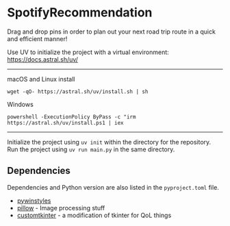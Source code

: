 # SpotifyRecommendation

Drag and drop pins in order to plan out your next road trip route in a quick and efficient manner!

Use UV to initialize the project with a virtual environment: https://docs.astral.sh/uv/

---
macOS and Linux install

`wget -qO- https://astral.sh/uv/install.sh | sh`

Windows

`powershell -ExecutionPolicy ByPass -c "irm https://astral.sh/uv/install.ps1 | iex`

---


Initialize the project using `uv init` within the directory for the repository. Run the project using `uv run main.py` in the same directory.

## Dependencies
Dependencies and Python version are also listed in the `pyproject.toml` file.
- [pywinstyles](https://pypi.org/project/pywinstyles/)
- [pillow](https://pypi.org/project/pillow/) - Image processing stuff
- [customtkinter](https://pypi.org/project/customtkinter/) - a modification of tkinter for QoL things